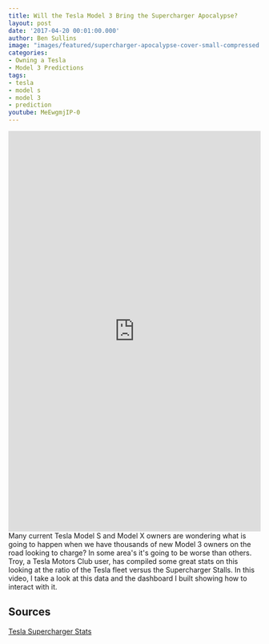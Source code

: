 ```yaml
---
title: Will the Tesla Model 3 Bring the Supercharger Apocalypse?
layout: post
date: '2017-04-20 00:01:00.000'
author: Ben Sullins
image: "images/featured/supercharger-apocalypse-cover-small-compressed.jpg"
categories:
- Owning a Tesla
- Model 3 Predictions
tags:
- tesla
- model s
- model 3
- prediction
youtube: MeEwgmjIP-0
---
```

<iframe frameborder="0" marginheight="0" marginwidth="0" allowtransparency="true" class="tableauViz" style="display: block; width: 100%; height: 800px; margin: 0px; padding: 0px; border: none;" width="100%" height="800px" src="https://public.tableau.com/views/TelsaSuperchargerApocalypse/viz?:embed=y&:showVizHome=no&:hoswidtt_url=https%3A%2F%2Fpublic.tableau.com%2F&:tabs=yes&:toolbar=yes&:animate_transition=yes&:display_static_image=no&:display_spinner=no&:display_overlay=yes&:display_count=yes"></iframe>
Many current Tesla Model S and Model X owners are wondering what is going to happen when we have thousands of new Model 3 owners on the road looking to charge? In some area's it's going to be worse than others. Troy, a Tesla Motors Club user, has compiled some great stats on this looking at the ratio of the Tesla fleet versus the Supercharger Stalls. In this video, I take a look at this data and the dashboard I built showing how to interact with it.
<!--excerpt-->
<h2>Sources</h2>
<a href="https://teslamotorsclub.com/tmc/threads/tesla-supercharger-stats.75640/" target="_blank">Tesla Supercharger Stats</a>
